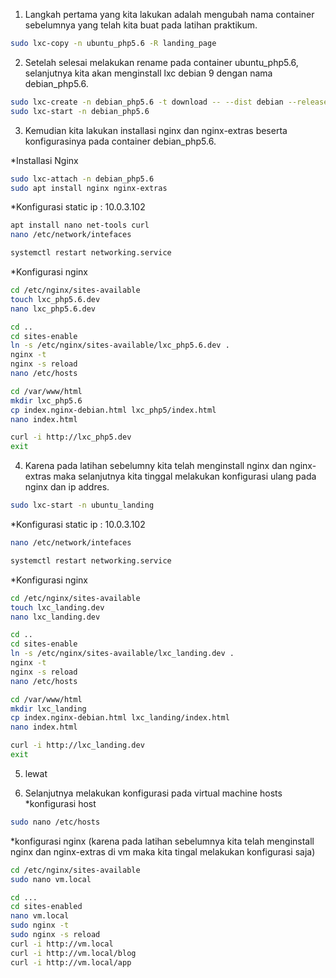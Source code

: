 1. Langkah pertama yang kita lakukan adalah mengubah nama container sebelumnya yang telah kita buat pada latihan praktikum.  
```bash
sudo lxc-copy -n ubuntu_php5.6 -R landing_page
```
2. Setelah selesai melakukan rename pada container ubuntu_php5.6, selanjutnya kita akan menginstall lxc debian 9 dengan nama debian_php5.6. 
```bash
sudo lxc-create -n debian_php5.6 -t download -- --dist debian --release stretch --arch amd64 --force-cache --no-validate --server images.linuxcontainers.org
sudo lxc-start -n debian_php5.6
```

3. Kemudian kita lakukan installasi nginx dan nginx-extras beserta konfigurasinya pada container debian_php5.6.

*Installasi Nginx
```bash
sudo lxc-attach -n debian_php5.6
sudo apt install nginx nginx-extras
```

*Konfigurasi static ip : 10.0.3.102
```bash
apt install nano net-tools curl
nano /etc/network/intefaces
```

```bash
systemctl restart networking.service
```

*Konfigurasi nginx
```bash
cd /etc/nginx/sites-available
touch lxc_php5.6.dev
nano lxc_php5.6.dev
```

```bash
cd ..
cd sites-enable
ln -s /etc/nginx/sites-available/lxc_php5.6.dev .
nginx -t
nginx -s reload
nano /etc/hosts
```

```bash
cd /var/www/html
mkdir lxc_php5.6
cp index.nginx-debian.html lxc_php5/index.html
nano index.html
```

```bash
curl -i http://lxc_php5.dev 
exit
```

4. Karena pada latihan sebelumny kita telah menginstall nginx dan nginx-extras maka selanjutnya kita tinggal melakukan konfigurasi ulang pada nginx dan ip addres.
```bash
sudo lxc-start -n ubuntu_landing
```

*Konfigurasi static ip : 10.0.3.102
```bash
nano /etc/network/intefaces
```

```bash
systemctl restart networking.service
```

*Konfigurasi nginx
```bash
cd /etc/nginx/sites-available
touch lxc_landing.dev
nano lxc_landing.dev
```

```bash
cd ..
cd sites-enable
ln -s /etc/nginx/sites-available/lxc_landing.dev .
nginx -t
nginx -s reload
nano /etc/hosts
```

```bash
cd /var/www/html
mkdir lxc_landing
cp index.nginx-debian.html lxc_landing/index.html
nano index.html
```

```bash
curl -i http://lxc_landing.dev 
exit
```

5. lewat

6. Selanjutnya melakukan konfigurasi pada virtual machine hosts
*konfigurasi host
```bash
sudo nano /etc/hosts
```
*konfigurasi nginx (karena pada latihan sebelumnya kita telah menginstall nginx dan nginx-extras di vm maka kita tingal melakukan konfigurasi saja)
```bash
cd /etc/nginx/sites-available
sudo nano vm.local
```
```bash
cd ...
cd sites-enabled
nano vm.local 
sudo nginx -t
sudo nginx -s reload
curl -i http://vm.local
curl -i http://vm.local/blog
curl -i http://vm.local/app

```

